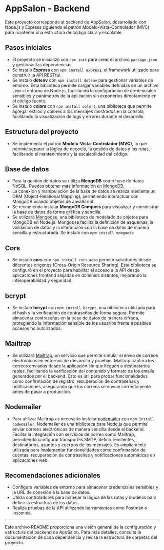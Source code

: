 # AppSalon - Backend

Este proyecto corresponde al backend de AppSalon, desarrollado con Node.js y Express siguiendo el patrón Modelo-Vista-Controlador (MVC) para mantener una estructura de código clara y escalable.

## Pasos iniciales

- El proyecto se inicializó con `npm init` para crear el archivo `package.json` y gestionar las dependencias.
- Se instaló **Express** con `npm install express`, el framework utilizado para construir la API RESTful.
- Se instaló **dotenv** con `npm install dotenv` para gestionar variables de entorno. Esta biblioteca permite cargar variables definidas en un archivo `.env` al entorno de Node.js, facilitando la configuración de credenciales sensibles y parámetros de la aplicación sin exponerlos directamente en el código fuente.
- Se instaló **colors** con `npm install colors`, una biblioteca que permite agregar estilos y colores a los mensajes mostrados en la consola, facilitando la visualización de logs y errores durante el desarrollo.

## Estructura del proyecto

- Se implementa el patrón **Modelo-Vista-Controlador (MVC)**, lo que permite separar la lógica de negocio, la gestión de datos y las rutas, facilitando el mantenimiento y la escalabilidad del código.

## Base de datos

- Para la gestión de datos se utiliza **MongoDB** como base de datos NoSQL. Puedes obtener más información en [MongoDB](https://www.mongodb.com/).
- La conexión y manipulación de la base de datos se realiza mediante un ORM (Object-Relational Mapping), permitiendo interactuar con MongoDB usando objetos de JavaScript.
- Se recomienda instalar **MongoDB Compass** para visualizar y administrar la base de datos de forma gráfica y sencilla.
- Se utilizará [Mongoose](https://mongoosejs.com/), una biblioteca de modelado de objetos para MongoDB en Node.js. Mongoose facilita la definición de esquemas, la validación de datos y la interacción con la base de datos de manera sencilla y estructurada. Se instalo con `npm install mongoose`

## Cors

- Se instaló **cors** con `npm install cors` para permitir solicitudes desde diferentes orígenes (Cross-Origin Resource Sharing). Esta biblioteca se configuró en el proyecto para habilitar el acceso a la API desde aplicaciones frontend alojadas en dominios distintos, mejorando la interoperabilidad y seguridad.

## bcrypt

- Se instaló **bcrypt** con `npm install bcrypt`, una biblioteca utilizada para el hash y la verificación de contraseñas de forma segura. Permite almacenar contraseñas en la base de datos de manera cifrada, protegiendo la información sensible de los usuarios frente a posibles accesos no autorizados.

## Mailtrap

- Se utilizará [Mailtrap](https://mailtrap.io/), un servicio que permite simular el envío de correos electrónicos en entornos de desarrollo y pruebas. Mailtrap captura los correos enviados desde la aplicación sin que lleguen a destinatarios reales, facilitando la verificación del contenido y formato de los emails generados por el backend. Esto es útil para probar funcionalidades como confirmación de registro, recuperación de contraseñas y notificaciones, asegurando que los correos se envían correctamente antes de pasar a producción.

## Nodemailer

- Para utilizar Mailtrap es necesario instalar [nodemailer](https://nodemailer.com/) con `npm install nodemailer`. Nodemailer es una biblioteca para Node.js que permite enviar correos electrónicos de manera sencilla desde el backend. Facilita la integración con servicios de correo como Mailtrap, permitiendo configurar transportes SMTP, definir remitentes, destinatarios, asuntos y cuerpos de los mensajes. Es ampliamente utilizada para implementar funcionalidades como confirmación de cuentas, recuperación de contraseñas y notificaciones automáticas en aplicaciones web.

## Recomendaciones adicionales

- Configura variables de entorno para almacenar credenciales sensibles y la URL de conexión a la base de datos.
- Utiliza controladores para manejar la lógica de las rutas y modelos para definir la estructura de los datos.
- Realiza pruebas de la API utilizando herramientas como Postman o Insomnia.

---
Este archivo README proporciona una visión general de la configuración y estructura del backend de AppSalon. Para más detalles, consulta la documentación de cada dependencia y revisa la estructura de carpetas del proyecto.
